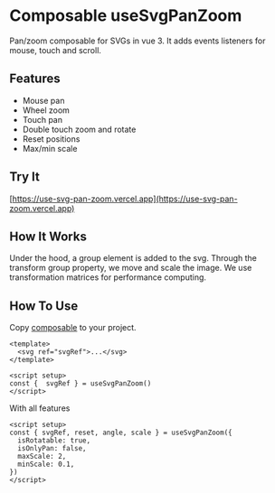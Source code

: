 # Composable useSvgPanZoom
Pan/zoom composable for SVGs in vue 3. It adds events listeners for mouse, touch and scroll.

## Features
- Mouse pan
- Wheel zoom
- Touch pan
- Double touch zoom and rotate
- Reset positions
- Max/min scale

## Try It
[https://use-svg-pan-zoom.vercel.app](https://use-svg-pan-zoom.vercel.app)

## How It Works
Under the hood, a group element is added to the svg. Through the transform group property, we move and scale the image. We use transformation matrices for performance computing.

## How To Use
Copy [composable](https://github.com/divasilevski/use-svg-pan-zoom/blob/master/composables/useSvgPanZoom.ts) to your project.

```vue
<template>
  <svg ref="svgRef">...</svg>
</template>

<script setup>
const {  svgRef } = useSvgPanZoom()
</script>
```

With all features
```vue
<script setup>
const { svgRef, reset, angle, scale } = useSvgPanZoom({
  isRotatable: true,
  isOnlyPan: false,
  maxScale: 2,
  minScale: 0.1,
})
</script>
```
